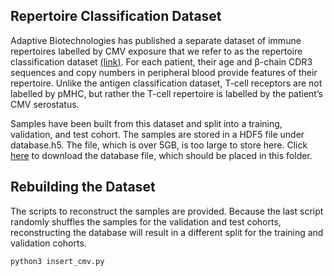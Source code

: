 ## Repertoire Classification Dataset

Adaptive Biotechnologies has published a separate dataset of immune repertoires labelled by CMV exposure that we refer to as the
repertoire classification dataset [(link)](https://clients.adaptivebiotech.com/pub/emerson-2017-natgen). For each patient, their
age and β-chain CDR3 sequences and copy numbers in peripheral blood provide features of their repertoire. Unlike the antigen
classification dataset, T-cell receptors are not labelled by pMHC, but rather the T-cell repertoire is labelled by the patient’s CMV
serostatus. 

Samples have been built from this dataset and split into a training, validation, and test cohort. The samples are stored in a HDF5 file under database.h5. The file, which is over 5GB, is too large to store here. Click [here](https://www.dropbox.com/s/gzp8qy613qeiylx/database.h5?dl=0) to download the database file, which should be placed in this folder.

## Rebuilding the Dataset

The scripts to reconstruct the samples are provided. Because the last script randomly shuffles the samples for the validation and test cohorts, reconstructing the database will result in a different split for the training and validation cohorts.

```
python3 insert_cmv.py
```
